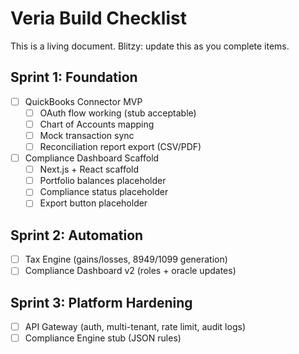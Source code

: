 # Veria Build Checklist

This is a living document. Blitzy: update this as you complete items.

## Sprint 1: Foundation
- [ ] QuickBooks Connector MVP
  - [ ] OAuth flow working (stub acceptable)
  - [ ] Chart of Accounts mapping
  - [ ] Mock transaction sync
  - [ ] Reconciliation report export (CSV/PDF)
- [ ] Compliance Dashboard Scaffold
  - [ ] Next.js + React scaffold
  - [ ] Portfolio balances placeholder
  - [ ] Compliance status placeholder
  - [ ] Export button placeholder

## Sprint 2: Automation
- [ ] Tax Engine (gains/losses, 8949/1099 generation)
- [ ] Compliance Dashboard v2 (roles + oracle updates)

## Sprint 3: Platform Hardening
- [ ] API Gateway (auth, multi-tenant, rate limit, audit logs)
- [ ] Compliance Engine stub (JSON rules)
